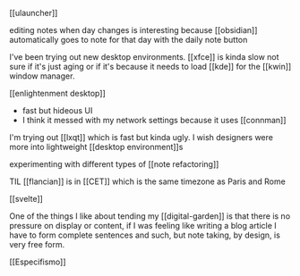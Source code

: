 [[ulauncher]]

editing notes when day changes is interesting because [[obsidian]] automatically goes to note for that day with the daily note button

I've been trying out new desktop environments. [[xfce]] is kinda slow not sure if it's just aging or if it's because it needs to load [[kde]] for the [[kwin]] window manager. 

[[enlightenment desktop]]
-	fast but hideous UI
-	I think it messed with my network settings because it uses [[connman]]


I'm trying out [[lxqt]] which is fast but kinda ugly. I wish designers were more into lightweight [[desktop environment]]s

experimenting with different types of [[note refactoring]]

TIL [[flancian]] is in [[CET]] which is the same timezone as Paris and Rome

[[svelte]]

One of the things I like about tending my [[digital-garden]] is that there is no pressure on display or content, if I was feeling like writing a blog article I have to form complete sentences and such, but note taking, by design, is very free form.


[[Especifismo]]